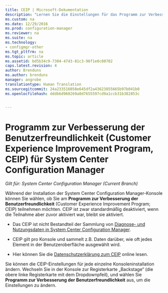 ```yaml
---
title: CEIP | Microsoft-Dokumentation
description: "Lernen Sie die Einstellungen für das Programm zur Verbesserung der Benutzerfreundlichkeit (Customer Experience Improvement Program, CEIP) für System Center Configuration Manager kennen."
ms.custom: na
ms.date: 12/29/2016
ms.prod: configuration-manager
ms.reviewer: na
ms.suite: na
ms.technology:
- configmgr-other
ms.tgt_pltfrm: na
ms.topic: article
ms.assetid: bd5b34c9-7304-4743-81c3-96f1e0c80702
caps.latest.revision: 4
author: Brenduns
ms.author: brenduns
manager: angrobe
translationtype: Human Translation
ms.sourcegitcommit: 24a233516058e645df2a43623855665b97b041b0
ms.openlocfilehash: dddb6d960269a0d7655597cd9a1ccb31b382853c


---
```

# <a name="customer-experience-improvement-program-ceip-for-system-center-configuration-manager"></a>Programm zur Verbesserung der Benutzerfreundlichkeit (Customer Experience Improvement Program, CEIP) für System Center Configuration Manager

*Gilt für: System Center Configuration Manager (Current Branch)*

Während der Installation der System Center Configuration Manager-Konsole können Sie wählen, ob Sie am **Programm zur Verbesserung der Benutzerfreundlichkeit** (Customer Experience Improvement Program; CEIP) teilnehmen möchten. CEIP ist zwar standardmäßig deaktiviert, wenn die Teilnahme aber zuvor aktiviert war, bleibt sie aktiviert.  

-   Das CEIP ist nicht Bestandteil der Sammlung von [Diagnose- und Nutzungsdaten in System Center Configuration Manager](../../../core/plan-design/diagnostics/diagnostics-and-usage-data.md).  

-   CEIP gilt pro Konsole und sammelt z.B. Daten darüber, wie oft jedes Element in der Benutzeroberfläche ausgewählt wird.  

-   Hier können Sie die [Datenschutzerklärung zum CEIP](https://www.microsoft.com/products/ceip/en-us/privacypolicy.mspx) online lesen.  

Sie können die CEIP-Einstellungen für jede einzelne Konsoleninstallation ändern. Wechseln Sie in der Konsole zur Registerkarte „Backstage“ (die obere linke Registerkarte mit dem Dropdownpfeil), und wählen Sie **Programm zur Verbesserung der Benutzerfreundlichkeit** aus, um die Einstellungen zu ändern.  



<!--HONumber=Dec16_HO5-->


